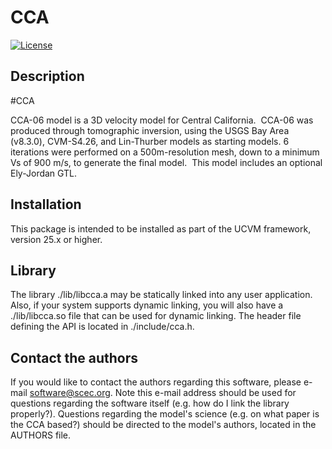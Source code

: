 # CCA

[![License](https://img.shields.io/badge/License-BSD_3--Clause-blue.svg)](https://opensource.org/licenses/BSD-3-Clause)


## Description

#CCA

CCA-06 model is a 3D velocity model for Central California.  CCA-06 was 
produced through tomographic inversion, using the USGS Bay Area (v8.3.0),
CVM-S4.26, and Lin-Thurber models as starting models. 6 iterations were 
performed on a 500m-resolution mesh, down to a minimum Vs of 900 m/s,
to generate the final model.  This model includes an optional Ely-Jordan GTL.

## Installation

This package is intended to be installed as part of the UCVM framework,
version 25.x or higher.

## Library

The library ./lib/libcca.a may be statically linked into any
user application. Also, if your system supports dynamic linking,
you will also have a ./lib/libcca.so file that can be used
for dynamic linking. The header file defining the API is located
in ./include/cca.h.

## Contact the authors

If you would like to contact the authors regarding this software,
please e-mail software@scec.org. Note this e-mail address should
be used for questions regarding the software itself (e.g. how
do I link the library properly?). Questions regarding the model's
science (e.g. on what paper is the CCA based?) should be directed
to the model's authors, located in the AUTHORS file.

